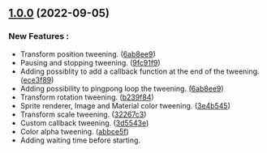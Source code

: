 ## [1.0.0](https://github.com/NazioLT/NTween) (2022-09-05)


### New Features :

* Transform position tweening. ([6ab8ee9](https://github.com/NazioLT/NTween/commit/6ab8ee99f2ca3caa37deb3018affe04027522856))
* Pausing and stopping tweening. ([9fc91f9](https://github.com/NazioLT/NTween/commit/9fc91f91150573fb5ca4e66046bd4cf43ceea37e))
* Adding possiblity to add a callback function at the end of the tweening. ([ece3f89](https://github.com/NazioLT/NTween/commit/ece3f89b0c92c1d2e91ef9db1bf26d3bb081d177))
* Adding possibility to pingpong loop the tweening. ([6ab8ee9](https://github.com/NazioLT/NTween/commit/6ab8ee99f2ca3caa37deb3018affe04027522856))
* Transform rotation tweening. ([b239f84](https://github.com/NazioLT/NTween/commit/b239f843c2f0e01aad1ee6530544472199925cf7))
* Sprite renderer, Image and Material color tweening. ([3e4b545](https://github.com/NazioLT/NTween/commit/3e4b545702699ee53a5341fdcb9e607e31d62ad9))
* Transform scale tweening. ([32267c3](https://github.com/NazioLT/NTween/commit/32267c3e66aace669fde5b230537a643e3acbaae))
* Custom callback tweening. ([3d5543e](https://github.com/NazioLT/NTween/commit/3d5543e3c161d68d7e0b3036afcd2df232a33ca5))
* Color alpha tweening. ([abbce5f](https://github.com/NazioLT/NTween/commit/abbce5f85f83d1ce1e94ef54dac802148ed87005))
* Adding waiting time before starting. 